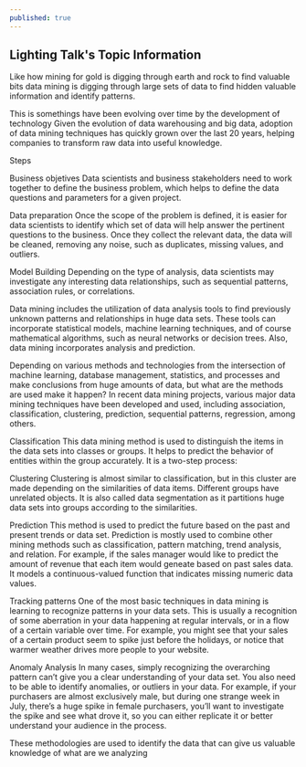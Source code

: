 ```yaml
---
published: true
---
```

## Lighting Talk's Topic Information

Like how mining for gold is digging through earth and rock to find valuable bits
data mining is digging through large sets of data to find hidden valuable information and identify patterns. 

This is somethings have been evolving over time by the development of technology
Given the evolution of data warehousing and big data, adoption of data mining techniques has quickly grown over the last 20 years, helping companies to transform raw data into useful knowledge.

Steps

Business objetives
Data scientists and business stakeholders need to work together to define the business problem, which helps to define the data questions and parameters for a given project.

Data preparation
Once the scope of the problem is defined, it is easier for data scientists to identify which set of data will help answer the pertinent questions to the business. Once they collect the relevant data, the data will be cleaned, removing any noise, such as duplicates, missing values, and outliers.

Model Building
Depending on the type of analysis, data scientists may investigate any interesting data relationships, such as sequential patterns, association rules, or correlations.


Data mining includes the utilization of data analysis tools to find previously unknown patterns and relationships in huge data sets. 
These tools can incorporate statistical models, machine learning techniques, and of course mathematical algorithms, such as neural networks or decision trees. Also, data mining incorporates analysis and prediction.

Depending on various methods and technologies from the intersection of machine learning, database management, statistics, and processes and make conclusions from huge amounts of data, 
but what are the methods are used make it happen?
In recent data mining projects, various major data mining techniques have been developed and used, including association, classification, clustering, prediction, sequential patterns, regression, among others.

Classification
This data mining method is used to distinguish the items in the data sets into classes or groups. It helps to predict the behavior of entities within the group accurately. It is a two-step process:

Clustering
Clustering is almost similar to classification, but in this cluster are made depending on the similarities of data items. Different groups have unrelated objects. It is also called data segmentation as it partitions huge data sets into groups according to the similarities.

Prediction
This method is used to predict the future based on the past and present trends or data set. 		Prediction is mostly used to combine other mining methods such as classification, pattern 		matching, trend analysis, and relation.
For example, if the sales manager would like to predict the amount of revenue that each item would geneate based on past sales data. It models a continuous-valued function that indicates missing numeric data values.

Tracking patterns
One of the most basic techniques in data mining is learning to recognize patterns in your data sets. This is usually a recognition of some aberration in your data happening at regular intervals, or in a flow of a certain variable over time. 
For example, you might see that your sales of a certain product seem to spike just before the holidays, or notice that warmer weather drives more people to your website.

Anomaly Analysis
In many cases, simply recognizing the overarching pattern can’t give you a clear understanding of your data set. You also need to be able to identify anomalies, or outliers in your data. 
For example, if your purchasers are almost exclusively male, but during one strange week in July, there’s a huge spike in female purchasers, you’ll want to investigate the spike and see what drove it, so you can either replicate it or better understand your audience in the process.

These methodologies are used to identify the data that can give us valuable knowledge of what are we analyzing

